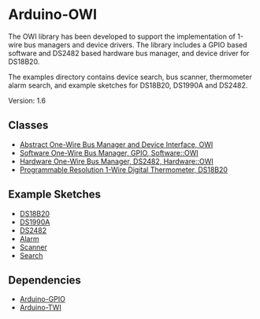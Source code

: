 # Arduino-OWI
The OWI library has been developed to support the implementation of
1-wire bus managers and device drivers. The library includes a GPIO
based software and DS2482 based hardware bus manager, and device
driver for DS18B20.

The examples directory contains device search, bus scanner,
thermometer alarm search, and example sketches for DS18B20, DS1990A
and DS2482.

Version: 1.6

## Classes

* [Abstract One-Wire Bus Manager and Device Interface, OWI](./src/OWI.h)
* [Software One-Wire Bus Manager, GPIO, Software::OWI](./src/Software/OWI.h)
* [Hardware One-Wire Bus Manager, DS2482, Hardware::OWI](./src/Hardware/OWI.h)
* [Programmable Resolution 1-Wire Digital Thermometer, DS18B20](./src/Driver/DS18B20.h)

## Example Sketches

* [DS18B20](./examples/DS18B20)
* [DS1990A](./examples/DS1990A)
* [DS2482](./examples/DS2482)
* [Alarm](./examples/Alarm)
* [Scanner](./examples/Scanner)
* [Search](./examples/Search)

## Dependencies

* [Arduino-GPIO](https://github.com/mikaelpatel/Arduino-GPIO)
* [Arduino-TWI](https://github.com/mikaelpatel/Arduino-TWI)
